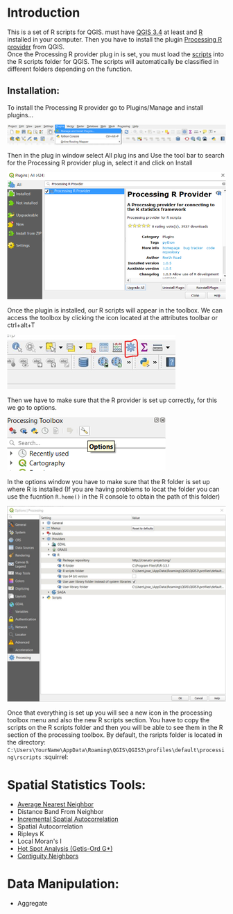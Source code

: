 # Introduction
This is a set of R scripts for QGIS. must have [QGIS 3.4](https://qgis.org/en/site/forusers/download.html)  at least and [R](https://www.r-project.org/) installed in your computer. Then you have to install the plugin [Processing R provider](https://github.com/north-road/qgis-processing-r) from QGIS.  
Once the Processing R provider plug in is set, you must load the [scripts](Scripts) into the R scripts folder for QGIS. The scripts will automatically be classified in different folders depending on the function.  

## Installation:
To install the Processing R provider go to Plugins/Manage and install plugins...

<img src="Scripts/Documentation/Images/Intro01.png" alt="Img01"/>
  
Then in the plug in window select All plug ins and Use the tool bar to search for the Processing R provider plug in, select it and click on Install


<img src="Scripts/Documentation/Images/Intro02.png" alt="Img02"/>

Once the plugin is installed, our R scripts will appear in the toolbox. We can access the toolbox by clicking the icon located at the attributes toolbar or ctrl+alt+T
  
<img src="Scripts/Documentation/Images/Intro03.png" alt="Img03"/>
  
Then we have to make sure that the R provider is set up correctly, for this we go to options.  

<img src="Scripts/Documentation/Images/Intro04.png" alt="Img04"/>

In the options window you have to make sure that the R folder is set up where R is installed (If you are having problems to locat the folder you can use the fucntion `R.home()` in the R console to obtain the path of this folder)

<img src="Scripts/Documentation/Images/Intro05.png" alt="Img05"/>

Once that everything is set up you will see a new icon in the processing toolbox menu and also the new R scripts section. You have to copy the scripts on the R scripts folder and then you will be able to see them in the R section of the processing toolbox. By default, the rsripts folder is located in the directory: `C:\Users\YourName\AppData\Roaming\QGIS\QGIS3\profiles\default\processing\rscripts` :squirrel:


# Spatial Statistics Tools:

* [Average Nearest Neighbor](Scripts/Documentation/Average_Nearest_Neighbor.md)
* Distance Band From Neighbor
* [Incremental Spatial Autocorrelation](Scripts/Documentation/Incremental_Spatial_Autocorrelation.md)
* Spatial Autocorrelation
* Ripleys K
* Local Moran's I
* [Hot Spot Analysis (Getis-Ord G*)](Scripts/Documentation/Hot_Spot_Analysis_Getis_Ord.md)
* [Contiguity Neighbors](Scripts/Documentation/Contiguity_Neighbors.md)

# Data Manipulation:

* Aggregate